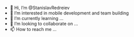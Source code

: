 - 👋 Hi, I’m @StanislavRedreiev
- 👀 I’m interested in mobile development and team building
- 🌱 I’m currently learning ...
- 💞️ I’m looking to collaborate on ...
- 📫 How to reach me ...

<!---
StanislavRedreiev/StanislavRedreiev is a ✨ special ✨ repository because its `README.md` (this file) appears on your GitHub profile.
You can click the Preview link to take a look at your changes.
--->
